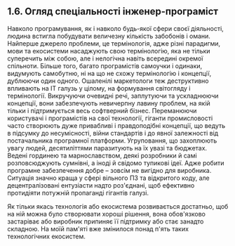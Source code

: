 ## 1.6. Огляд спеціальності інженер-програміст

Навколо програмування, як і навколо будь-якої сфери своєї діяльності, людина встигла побудувати величезну кількість забобонів і омани. Найперше джерело проблеми, це термінологія, адже різні парадигми, мови та екосистеми насаджують свою термінологію, яка не тільки суперечить між собою, але і нелогічна навіть всередині окремої спільноти. Більше того, багато програмістів самоучки і одинаки, видумують самобутню, ні на що не схожу термінологію і концепції, дублюючи один одного. Ошаленілі маркетологи теж деструктивно впливають на ІТ галузь у цілому, на формування світогляду і термінології. Викручуючи очевидні речі, заплутуючи та ускладнюючи концепції, вони забезпечують невичерпну лавину проблем, на якій тільки і підтримується весь софтверний бізнес. Переманюючи користувачі і програмістів на свої технології, гіганти промисловості часто створюють дуже привабливі і правдоподібні концепції, що ведуть в підсумку до несумісності, війни стандартів і до явної залежності від постачальника програмної платформи. Угруповання, що захоплюють увагу людей, десятиліттями паразитують на їх увазі та бюджетах. Ведені гординею та марнославством, деякі розробники й самі розповсюджують сумнівні, а іноді й свідомо тупикові ідеї. Адже робити програмне забезпечення добре – зовсім не вигідно для виробника. Ситуація значно краща у сфері вільного ПЗ та відкритого коду, але децентралізовані ентузіасти надто роз'єднані, щоб ефективно протидіяти потужній пропаганді гігантів галузі.

Як тільки якась технологія або екосистема розвивається достатньо, щоб на ній можна було створювати хороші рішення, вона обов'язково застаріває або виробник припиняє її підтримку або стає занадто складною. На моїй пам'яті вже змінилося понад п'ять таких технологічних екосистем.
